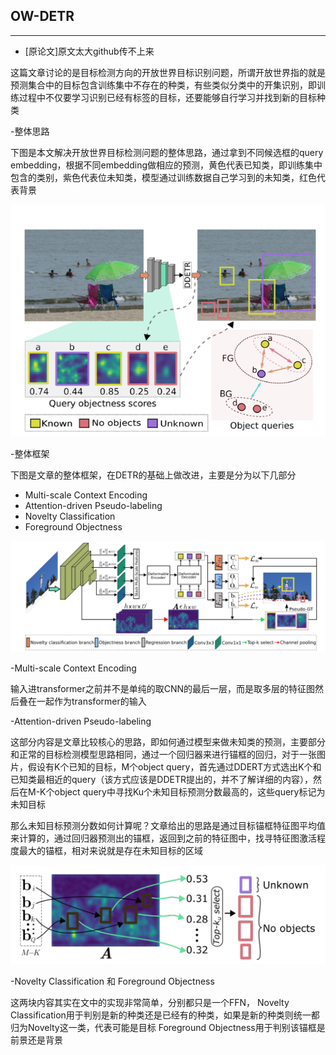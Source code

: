 ## OW-DETR

***

- [原论文]原文太大github传不上来


这篇文章讨论的是目标检测方向的开放世界目标识别问题，所谓开放世界指的就是预测集合中的目标包含训练集中不存在的种类，有些类似分类中的开集识别，即训练过程中不仅要学习识别已经有标签的目标，还要能够自行学习并找到新的目标种类

-整体思路

下图是本文解决开放世界目标检测问题的整体思路，通过拿到不同候选框的query embedding，根据不同embedding做相应的预测，黄色代表已知类，即训练集中包含的类别，紫色代表位未知类，模型通过训练数据自己学习到的未知类，红色代表背景

![image](https://github.com/wmhwmh521/reading-paper/blob/main/paper/OW-DETR/1.png)


-整体框架

下图是文章的整体框架，在DETR的基础上做改进，主要是分为以下几部分
- Multi-scale Context Encoding
- Attention-driven Pseudo-labeling
- Novelty Classification
- Foreground Objectness

![image](https://github.com/wmhwmh521/reading-paper/blob/main/paper/OW-DETR/2.png)

-Multi-scale Context Encoding

输入进transformer之前并不是单纯的取CNN的最后一层，而是取多层的特征图然后叠在一起作为transformer的输入

-Attention-driven Pseudo-labeling

这部分内容是文章比较核心的思路，即如何通过模型来做未知类的预测，主要部分和正常的目标检测模型思路相同，通过一个回归器来进行锚框的回归，对于一张图片，假设有K个已知的目标，M个object query，首先通过DDERT方式选出K个和已知类最相近的query（该方式应该是DDETR提出的，并不了解详细的内容），然后在M-K个object query中寻找Ku个未知目标预测分数最高的，这些query标记为未知目标

那么未知目标预测分数如何计算呢？文章给出的思路是通过目标锚框特征图平均值来计算的，通过回归器预测出的锚框，返回到之前的特征图中，找寻特征图激活程度最大的锚框，相对来说就是存在未知目标的区域

![image](https://github.com/wmhwmh521/reading-paper/blob/main/paper/OW-DETR/3.png)

-Novelty Classification 和 Foreground Objectness

这两块内容其实在文中的实现非常简单，分别都只是一个FFN，
Novelty Classification用于判别是新的种类还是已经有的种类，如果是新的种类则统一都归为Novelty这一类，代表可能是目标
Foreground Objectness用于判别该锚框是前景还是背景
